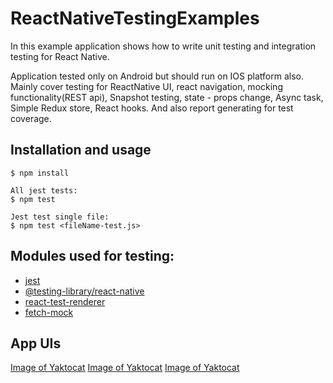 # ReactNativeTestingExamples

In this example application shows how to write unit testing and integration testing for React Native.

Application tested only on Android but should run on IOS platform also. Mainly cover testing for ReactNative UI, react navigation, mocking functionality(REST api), Snapshot testing, state - props change, Async task, Simple Redux store, React hooks. And also report generating for test coverage.


## Installation and usage

    $ npm install

    All jest tests:
    $ npm test

    Jest test single file:
    $ npm test <fileName-test.js>

## Modules used for testing:

- [jest](https://github.com/facebook/jest)
- [@testing-library/react-native](https://github.com/callstack/react-native-testing-library)
- [react-test-renderer](https://reactjs.org/docs/test-renderer.html)
- [fetch-mock](https://www.npmjs.com/package/fetch-mock)

## App UIs

[Image of Yaktocat](/src/assets/images/login-img.png) [Image of Yaktocat](/src/assets/images/home-img.png) [Image of Yaktocat](/src/assets/images/register-img.png)